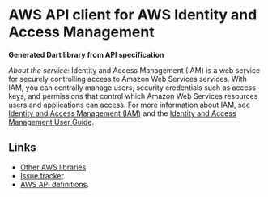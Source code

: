 # AWS API client for AWS Identity and Access Management

**Generated Dart library from API specification**

*About the service:*
Identity and Access Management (IAM) is a web service for securely
controlling access to Amazon Web Services services. With IAM, you can
centrally manage users, security credentials such as access keys, and
permissions that control which Amazon Web Services resources users and
applications can access. For more information about IAM, see <a
href="https://aws.amazon.com/iam/">Identity and Access Management (IAM)</a>
and the <a href="https://docs.aws.amazon.com/IAM/latest/UserGuide/">Identity
and Access Management User Guide</a>.

## Links

- [Other AWS libraries](https://github.com/agilord/aws_client/tree/master/generated).
- [Issue tracker](https://github.com/agilord/aws_client/issues).
- [AWS API definitions](https://github.com/aws/aws-sdk-js/tree/master/apis).

